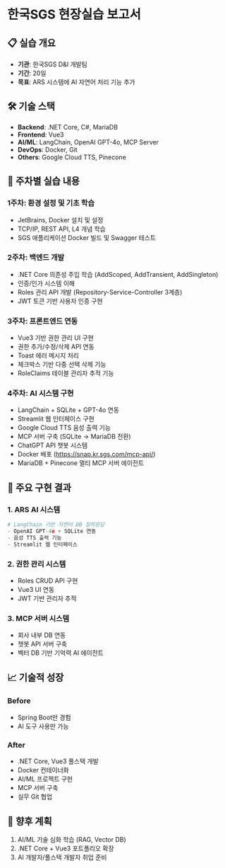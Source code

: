 # 한국SGS 현장실습 보고서

## 📋 실습 개요
- **기관**: 한국SGS D&I 개발팀
- **기간**: 20일
- **목표**: ARS 시스템에 AI 자연어 처리 기능 추가

## 🛠 기술 스택
- **Backend**: .NET Core, C#, MariaDB
- **Frontend**: Vue3
- **AI/ML**: LangChain, OpenAI GPT-4o, MCP Server
- **DevOps**: Docker, Git
- **Others**: Google Cloud TTS, Pinecone

## 📅 주차별 실습 내용

### 1주차: 환경 설정 및 기초 학습
- JetBrains, Docker 설치 및 설정
- TCP/IP, REST API, L4 개념 학습
- SGS 애플리케이션 Docker 빌드 및 Swagger 테스트

### 2주차: 백엔드 개발
- .NET Core 의존성 주입 학습 (AddScoped, AddTransient, AddSingleton)
- 인증/인가 시스템 이해
- Roles 관리 API 개발 (Repository-Service-Controller 3계층)
- JWT 토큰 기반 사용자 인증 구현

### 3주차: 프론트엔드 연동
- Vue3 기반 권한 관리 UI 구현
- 권한 추가/수정/삭제 API 연동
- Toast 에러 메시지 처리
- 체크박스 기반 다중 선택 삭제 기능
- RoleClaims 테이블 관리자 추적 기능

### 4주차: AI 시스템 구현
- LangChain + SQLite + GPT-4o 연동
- Streamlit 웹 인터페이스 구현
- Google Cloud TTS 음성 출력 기능
- MCP 서버 구축 (SQLite → MariaDB 전환)
- ChatGPT API 챗봇 시스템
- Docker 배포 (https://snap.kr.sgs.com/mcp-api/)
- MariaDB + Pinecone 멀티 MCP 서버 에이전트

## 🚀 주요 구현 결과

### 1. ARS AI 시스템
```python
# LangChain 기반 자연어 DB 질의응답
- OpenAI GPT-4o + SQLite 연동
- 음성 TTS 출력 기능
- Streamlit 웹 인터페이스
```

### 2. 권한 관리 시스템
- Roles CRUD API 구현
- Vue3 UI 연동
- JWT 기반 관리자 추적

### 3. MCP 서버 시스템
- 회사 내부 DB 연동
- 챗봇 API 서버 구축
- 벡터 DB 기반 기억력 AI 에이전트

## 📈 기술적 성장

### Before
- Spring Boot만 경험
- AI 도구 사용만 가능

### After
- .NET Core, Vue3 풀스택 개발
- Docker 컨테이너화
- AI/ML 프로젝트 구현
- MCP 서버 구축
- 실무 Git 협업

## 🎯 향후 계획
1. AI/ML 기술 심화 학습 (RAG, Vector DB)
2. .NET Core + Vue3 포트폴리오 확장
3. AI 개발자/풀스택 개발자 취업 준비
